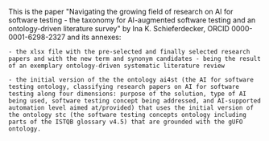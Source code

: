 This is the paper "Navigating the growing field of research on AI for software testing - the taxonomy for AI-augmented software testing and an ontology-driven literature survey" by Ina K. Schieferdecker, ORCID 0000-0001-6298-2327 and its annexes: 

	- the xlsx file with the pre-selected and finally selected research papers and with the new term and synonym candidates - being the result of an exemplary ontology-driven systematic literature review

	- the initial version of the the ontology ai4st (the AI for software testing ontology, classifying research papers on AI for software testing along four dimensions: purpose of the solution, type of AI being used, software testing concept being addressed, and AI-supported automation level aimed at/provided) that uses the initial version of the ontology stc (the software testing concepts ontology including parts of the ISTQB glossary v4.5) that are grounded with the gUFO ontology.
